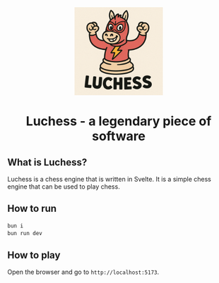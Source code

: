 <div align="center">
  <img src="https://raw.githubusercontent.com/luciodale/luchess/refs/heads/main/static/logo.png" alt="Luchess Logo" width="200" height="200">
  <h1>Luchess - a legendary piece of software</h1>
</div>

## What is Luchess?

Luchess is a chess engine that is written in Svelte. It is a simple chess engine that can be used to play chess.

## How to run

```bash
bun i
bun run dev
```

## How to play

Open the browser and go to `http://localhost:5173`.
